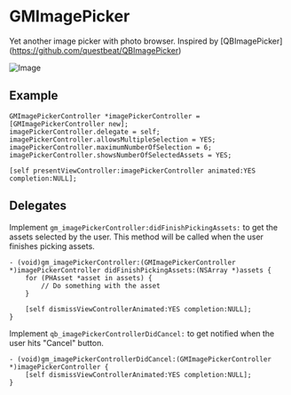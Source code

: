 # GMImagePicker

Yet another image picker with photo browser. Inspired by [QBImagePicker] (https://github.com/questbeat/QBImagePicker)

![Image](http://im2.ezgif.com/tmp/ezgif-1199686347.gif)


## Example

```
GMImagePickerController *imagePickerController = [GMImagePickerController new];
imagePickerController.delegate = self;
imagePickerController.allowsMultipleSelection = YES;
imagePickerController.maximumNumberOfSelection = 6;
imagePickerController.showsNumberOfSelectedAssets = YES;

[self presentViewController:imagePickerController animated:YES completion:NULL];
```

## Delegates 

Implement `gm_imagePickerController:didFinishPickingAssets:` to get the assets selected by the user.
This method will be called when the user finishes picking assets.
```
- (void)gm_imagePickerController:(GMImagePickerController *)imagePickerController didFinishPickingAssets:(NSArray *)assets {
    for (PHAsset *asset in assets) {
        // Do something with the asset
    }

    [self dismissViewControllerAnimated:YES completion:NULL];
}
```

Implement `qb_imagePickerControllerDidCancel:` to get notified when the user hits "Cancel" button.

```
- (void)gm_imagePickerControllerDidCancel:(GMImagePickerController *)imagePickerController {
    [self dismissViewControllerAnimated:YES completion:NULL];
}
```
